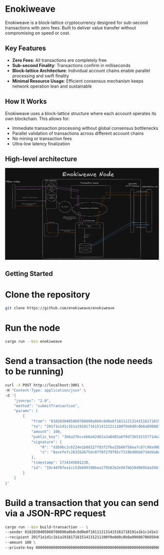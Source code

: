# Enokiweave

Enokiweave is a block-lattice cryptocurrency designed for sub-second transactions with zero fees. Built to deliver value transfer without compromising on speed or cost.

## Key Features

- **Zero Fees**: All transactions are completely free
- **Sub-second Finality**: Transactions confirm in milliseconds
- **Block-lattice Architecture**: Individual account chains enable parallel processing and swift finality
- **Minimal Resource Usage**: Efficient consensus mechanism keeps network operation lean and sustainable

## How It Works

Enokiweave uses a block-lattice structure where each account operates its own blockchain. This allows for:

- Immediate transaction processing without global consensus bottlenecks
- Parallel validation of transactions across different account chains
- No mining or transaction fees
- Ultra-low latency finalization

## High-level architecture
![Architecture](./assets/architecture.png)

## Getting Started

# Clone the repository
```bash
git clone https://github.com/enokiweave/enokiweave
```

# Run the node
```bash
cargo run --bin enokiweave
```

# Send a transaction (the node needs to be running)
```bash
curl -X POST http://localhost:3001 \
-H "Content-Type: application/json" \
-d '{
    "jsonrpc": "2.0",
    "method": "submitTransaction",
    "params": [
        {
            "from": "0102030405060708090a0b0c0d0e0f101112131415161718191a1b1c1d1e1f20",
            "to": "201f1e1d1c1b1a191817161514131211100f0e0d0c0b0a090807060504030201",
            "amount": 100,
            "public_key": "3b6a27bcceb6a42d62a3a8d02a6f0d73653215771de243a63ac048a18b59da29",
            "signature": {
                "R": "d3b9bc2c6224e1b0d327f83f2fba25b66f58ea7c87c98a90b9f7f99f4e870be4",
                "s": "0acefe7c263262675dc07f0f270795cf319bd0bb8734dda8d28f055bfa1aa70f"
            },
            "timestamp": 1734345081238,
            "id": "19c44707ea1cc53b699190bea179582b2e947bb59d9695da5961b9cc11e7dd93"
        }
    ]
}'
```

# Build a transaction that you can send via a JSON-RPC request
```bash
cargo run --bin build-transaction -- \
--sender 0102030405060708090a0b0c0d0e0f101112131415161718191a1b1c1d1e1f20 \
--recipient 201f1e1d1c1b1a191817161514131211100f0e0d0c0b0a090807060504030201 \
--amount 100 \
--private-key 0000000000000000000000000000000000000000000000000000000000000000
```
